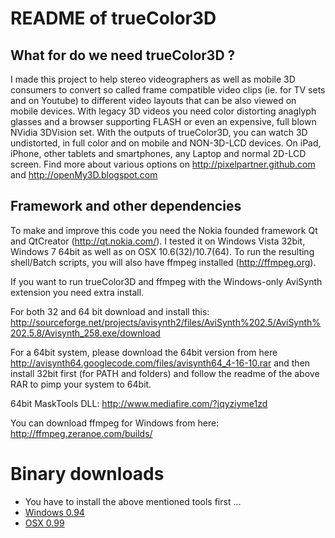 # README of trueColor3D

## What for do we need trueColor3D ?
I made this project to help stereo videographers as well as mobile 3D consumers to convert so called frame compatible video clips (ie. for TV sets and on Youtube) to different video layouts that can be also viewed on mobile devices.
With legacy 3D videos you need color distorting anaglyph glasses and a browser supporting FLASH or even an expensive, full blown NVidia 3DVision set.
With the outputs of trueColor3D, you can watch 3D undistorted, in full color and on mobile and NON-3D-LCD devices. On iPad, iPhone, other tablets and smartphones, any Laptop and normal 2D-LCD screen.
Find more about various options on http://pixelpartner.github.com and http://openMy3D.blogspot.com 

## Framework and other dependencies
To make and improve this code you need the Nokia founded framework Qt and QtCreator (http://qt.nokia.com/).
I tested it on Windows Vista 32bit, Windows 7 64bit as well as on OSX 10.6(32)/10.7(64).
To run the resulting shell/Batch scripts, you will also have ffmpeg installed (http://ffmpeg.org).

If you want to run trueColor3D and ffmpeg with the Windows-only AviSynth extension you need extra install.

For both 32 and 64 bit download and install this:
http://sourceforge.net/projects/avisynth2/files/AviSynth%202.5/AviSynth%202.5.8/Avisynth_258.exe/download

For a 64bit system, please download the 64bit version from here
http://avisynth64.googlecode.com/files/avisynth64_4-16-10.rar
and then install 32bit first (for PATH and folders) and follow the readme of the above RAR to pimp your system to 64bit.

64bit MaskTools DLL: http://www.mediafire.com/?jqyziyme1zd

You can download ffmpeg for Windows from here:
http://ffmpeg.zeranoe.com/builds/


# Binary downloads
+ You have to install the above mentioned tools first ...
+ [Windows 0.94](https://dl.dropbox.com/u/7623044/openKMQ/trueColor3D_0_94_WIN.zip)
+ [OSX 0.99](https://dl.dropbox.com/u/7623044/openKMQ/trueColor3D_0_99_OSX_bin.zip)
